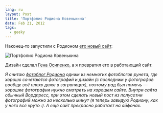```yaml
---
lang: ru
layout: Post
title: 'Портфолио Родиона Ковенькина'
date: Feb 21, 2012
tags:
  - geeky
---
```


Наконец-то запустили с Родионом [его новый сайт](http://kovenkin.com/):

![Портфолио Родиона Ковенькина](upload://kovenkin.png)

Дизайн сделал [Гена Осипенко](http://mega.genn.org/), а я превратил его в работающий сайт.

*Я считаю [фотоблог Родиона](http://kovenkin.com/blog/) одним из немногих фотоблогов рунета, где хорошо сочетаются фотографий и дизайн (с последним у фотографов вообще всё плохо даже в заграницах), поэтому рад был помочь — хорошие фотографии нужно смотреть на хорошем сайте. Внутри сайта обычный Вордпресс, при этом сделать новый пост из полусотни фотографий можно за несколько минут (я теперь завидую Родиону, как у него всё круто :). А ещё сайт прекрасно работает на айфонах.*
